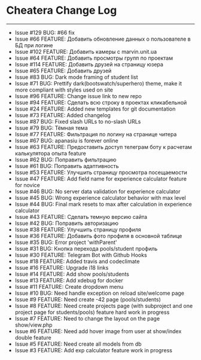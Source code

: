 # Cheatera Change Log

------------------------
- Issue #129 BUG: #66 fix
- Issue #66  FEATURE: Добавить обновление данных о пользователе в БД при логине
- Issue #102 FEATURE: Добавить камеры с marvin.unit.ua
- Issue #64  FEATURE: Добавить просмотры групп по проектам
- Issue #114 FEATURE: Добавить друзей на страницу юзера
- Issue #65  FEATURE: Добавить друзей
- Issue #83  BUG: Dark mode framing of student list
- Issue #71  BUG: Prettify dark(bootswatch/superhero) theme, make it more compliant with styles used on site
- Issue #96  FEATURE: Change issue link to new repo
- Issue #94  FEATURE: Сделать всю строку в проектах кликабельной
- Issue #24  FEATURE: Added new templates for git documentation
- Issue #73  FEATURE: Added changelog
- Issue #87  BUG: Fixed slash URLs to no-slash URLs
- Issue #79  BUG: Тёмная тема
- Issue #77  FEATURE: Фильтрация по логину на странице читера
- Issue #67  BUG: apanasiu is forever online
- Issue #63  FEATURE: Предоставить доступ телеграм боту к расчетам калькулятора опыта feature
- Issue #62  BUG: Поправить фильтрацию
- Issue #61  BUG: Поправить адаптивность
- Issue #53  FEATURE: Улучшить страницу просмотра посещаемости
- Issue #47  FEATURE: Add field name for experience calculator feature for novice
- Issue #46  BUG: No server data validation for experience calculator
- Issue #45  BUG: Wrong experience calculator behavior with max level
- Issue #44  BUG: Final mark resets to max after calculation in experience calculator
- Issue #43  FEATURE: Сделать темную версию сайта
- Issue #42  BUG: Поправить авторизацию
- Issue #38  FEATURE: Улучшить страницу профиля
- Issue #36  FEATURE: Добавить фото профиля в основной таблице
- Issue #35  BUG: Error project 'withParent'
- Issue #31  BUG: Кнопка перехода pools/student профиль
- Issue #30  FEATURE: Telegram Bot with Github Hooks
- Issue #18  FEATURE: Added travis and codeclimate
- Issue #16  FEATURE: Upgrade i18 links
- Issue #14  FEATURE: Add show pools/students
- Issue #13  FEATURE: Add xdebug for docker
- Issue #11  FEATURE: Create dropdown menu
- Issue #10  BUG: Need handle exception on reload site/welcome page
- Issue #9   FEATURE: Need create -42 page (pools/students)
- Issue #8   FEATURE: Need create projects page (with subproject and one project page for students/pools) feature hard work in progress
- Issue #7   FEATURE: Need to change the layout on the page show/view.php
- Issue #6   FEATURE: Need add hover image from user at show/index double feature
- Issue #5   FEATURE: Need create all models from db
- Issue #3   FEATURE: Add exp calculator feature work in progress
